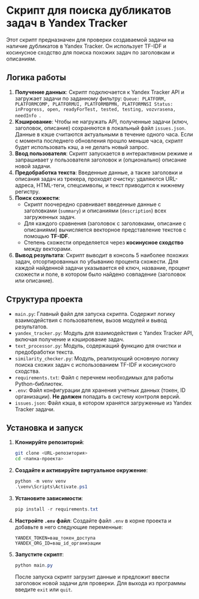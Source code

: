 # Скрипт для поиска дубликатов задач в Yandex Tracker

Этот скрипт предназначен для проверки создаваемой задачи на наличие дубликатов в Yandex Tracker. Он использует TF-IDF и косинусное сходство для поиска похожих задач по заголовкам и описаниям.

## Логика работы

1.  **Получение данных**: Скрипт подключается к Yandex Tracker API и загружает задачи по заданному фильтру: `Queue: PLATFORM, PLATFORMCOMP, PLATFORMUI, PLATFORMBPMN, PLATFORMNSI Status: inProgress, open, readyForTest, tested, testing, vozvrasena, needInfo `.
2.  **Кэширование**: Чтобы не нагружать API, полученные задачи (ключ, заголовок, описание) сохраняются в локальный файл `issues.json`. Данные в кэше считаются актуальными в течение одного часа. Если с момента последнего обновления прошло меньше часа, скрипт будет использовать кэш, а не делать новый запрос.
3.  **Ввод пользователя**: Скрипт запускается в интерактивном режиме и запрашивает у пользователя заголовок и (опционально) описание новой задачи.
4.  **Предобработка текста**: Введенные данные, а также заголовки и описания задач из трекера, проходят очистку: удаляются URL-адреса, HTML-теги, спецсимволы, и текст приводится к нижнему регистру.
5.  **Поиск схожести**:
    *   Скрипт поочередно сравнивает введенные данные с заголовками (`summary`) и описаниями (`description`) всех загруженных задач.
    *   Для каждого сравнения (заголовок с заголовками, описание с описаниями) вычисляется векторное представление текстов с помощью **TF-IDF**.
    *   Степень схожести определяется через **косинусное сходство** между векторами.
6.  **Вывод результата**: Скрипт выводит в консоль 5 наиболее похожих задач, отсортированных по убыванию процента схожести. Для каждой найденной задачи указывается её ключ, название, процент схожести и поле, в котором было найдено совпадение (заголовок или описание).

## Структура проекта

*   `main.py`: Главный файл для запуска скрипта. Содержит логику взаимодействия с пользователем, вызов модулей и вывод результатов.
*   `yandex_tracker.py`: Модуль для взаимодействия с Yandex Tracker API, включая получение и кэширование задач.
*   `text_processor.py`: Модуль, содержащий функцию для очистки и предобработки текста.
*   `similarity_checker.py`: Модуль, реализующий основную логику поиска схожих задач с использованием TF-IDF и косинусного сходства.
*   `requirements.txt`: Файл с перечнем необходимых для работы Python-библиотек.
*   `.env`: Файл конфигурации для хранения учетных данных (токен, ID организации). **Не должен** попадать в систему контроля версий.
*   `issues.json`: Файл кэша, в котором хранятся загруженные из Yandex Tracker задачи.

## Установка и запуск

1.  **Клонируйте репозиторий**:
    ```bash
    git clone <URL-репозитория>
    cd <папка-проекта>
    ```

2.  **Создайте и активируйте виртуальное окружение**:
    ```powershell
    python -m venv venv
    .\venv\Scripts\Activate.ps1
    ```

3.  **Установите зависимости**:
    ```powershell
    pip install -r requirements.txt
    ```

4.  **Настройте `.env` файл**:
    Создайте файл `.env` в корне проекта и добавьте в него следующие переменные:
    ```
    YANDEX_TOKEN=ваш_токен_доступа
    YANDEX_ORG_ID=ваш_id_организации
    ```

5.  **Запустите скрипт**:
    ```powershell
    python main.py
    ```
    После запуска скрипт загрузит данные и предложит ввести заголовок новой задачи для проверки. Для выхода из программы введите `exit` или `quit`.